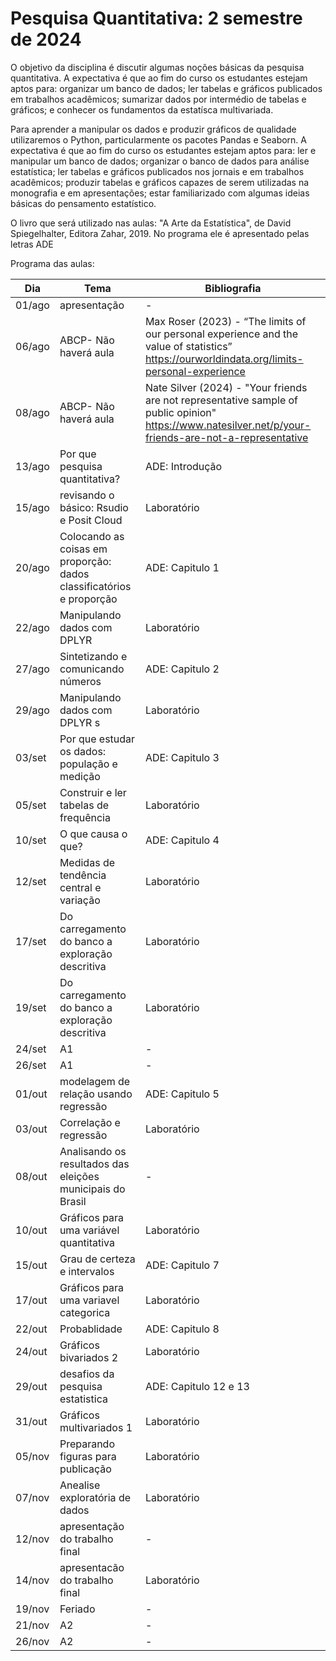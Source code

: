 # Pesquisa Quantitativa: 2 semestre de 2024


O objetivo da disciplina é discutir algumas noções básicas da pesquisa quantitativa. A expectativa é que ao fim do curso os estudantes estejam aptos para: organizar um banco de dados; ler tabelas e gráficos publicados em trabalhos acadêmicos; sumarizar dados por intermédio de tabelas e gráficos; e conhecer os fundamentos da estatísca multivariada. 

 Para aprender a manipular os dados e produzir gráficos de qualidade utilizaremos o Python, particularmente os pacotes Pandas e Seaborn. A expectativa é que ao fim do curso os estudantes estejam aptos para: ler e manipular um banco de dados; organizar o banco de dados para análise estatística; ler tabelas e gráficos publicados nos jornais e em trabalhos acadêmicos; produzir tabelas e  gráficos capazes de serem utilizadas na monografia e em apresentações; estar familiarizado com algumas ideias básicas do pensamento estatístico.

O livro que será utilizado nas aulas:  "A Arte da Estatística", de David Spiegelhalter, Editora Zahar, 2019. No programa ele é apresentado pelas letras ADE 


Programa das aulas: 

| Dia    	| Tema                                                                 	| Bibliografia                                                                                                                                           	|
|--------	|----------------------------------------------------------------------	|--------------------------------------------------------------------------------------------------------------------------------------------------------	|
| 01/ago 	| apresentação                                                         	| -                                                                                                                                                      	|
| 06/ago 	| ABCP- Não haverá aula                                                	|  Max Roser (2023) - “The limits of our personal experience and the value of statistics”  https://ourworldindata.org/limits-personal-experience         	|
| 08/ago 	| ABCP- Não haverá aula                                                	| Nate Silver (2024) - "Your friends are not representative sample of public opinion" https://www.natesilver.net/p/your-friends-are-not-a-representative 	|
| 13/ago 	| Por que pesquisa quantitativa?                                       	| ADE: Introdução                                                                                                                                        	|
| 15/ago 	| revisando o básico: Rsudio e Posit Cloud                      	| Laboratório                                                                                                                                            	|
| 20/ago 	| Colocando as coisas em proporção: dados classificatórios e proporção 	| ADE: Capitulo 1                                                                                                                                        	|
| 22/ago 	| Manipulando dados com DPLYR         	| Laboratório                                                                                                                                            	|
| 27/ago 	| Sintetizando  e comunicando números                                  	| ADE: Capitulo 2                                                                                                                                        	|
| 29/ago 	| Manipulando dados com DPLYR s       	| Laboratório                                                                                                                                            	|
| 03/set 	| Por que estudar os dados: população e medição                        	| ADE: Capitulo 3                                                                                                                                        	|
| 05/set 	| Construir e ler tabelas de frequência                                	| Laboratório                                                                                                                                            	|
| 10/set 	| O que causa o que?                                                   	| ADE: Capitulo 4                                                                                                                                        	|
| 12/set 	| Medidas de tendência central e variação                              	| Laboratório                                                                                                                                            	|
| 17/set 	| Do carregamento do banco a exploração descritiva                     	| Laboratório                                                                                                                                            	|
| 19/set 	| Do carregamento do banco a exploração descritiva                     	| Laboratório                                                                                                                                            	|
| 24/set 	| A1                                                                   	|  -                                                                                                                                                     	|
| 26/set 	| A1                                                                   	|  -                                                                                                                                                     	|
| 01/out 	| modelagem de relação usando regressão                                	| ADE: Capitulo 5                                                                                                                                        	|
| 03/out 	| Correlação e regressão                                               	| Laboratório                                                                                                                                            	|
| 08/out 	|  Analisando os resultados das eleições municipais do Brasil          	|  -                                                                                                                                                     	|
| 10/out 	| Gráficos para uma variável quantitativa                              	| Laboratório                                                                                                                                            	|
| 15/out 	| Grau de certeza e intervalos                                         	| ADE: Capitulo 7                                                                                                                                        	|
| 17/out 	| Gráficos para uma variavel categorica                                	| Laboratório                                                                                                                                            	|
| 22/out 	| Probablidade                                                         	| ADE: Capitulo 8                                                                                                                                        	|
| 24/out 	| Gráficos bivariados 2                                                	| Laboratório                                                                                                                                            	|
| 29/out 	| desafios da pesquisa estatistica                                    	| ADE: Capitulo 12 e 13                                                                                                                                  	|
| 31/out 	| Gráficos multivariados 1                                             	| Laboratório                                                                                                                                            	|
| 05/nov 	| Preparando figuras para publicação                                   	| Laboratório                                                                                                                                            	|
| 07/nov 	| Anealise exploratória de dados                                       	| Laboratório                                                                                                                                            	|
| 12/nov 	| apresentação do trabalho final                                       	| -                                                                                                                                                      	|
| 14/nov 	| apresentacão do trabalho final                                       	| Laboratório                                                                                                                                            	|
| 19/nov 	| Feriado                                                              	|  -                                                                                                                                                     	|
| 21/nov 	| A2                                                                   	|  -                                                                                                                                                     	|
| 26/nov 	| A2                                                                   	|  -                                                                                                                                                     	|



